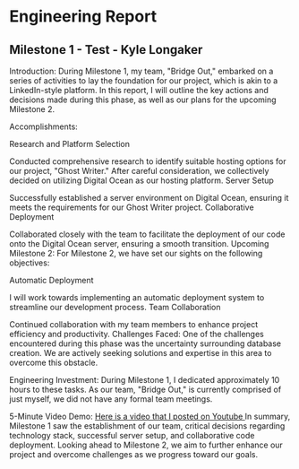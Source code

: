 # Engineering Report

## Milestone 1 - Test - Kyle Longaker

Introduction:
During Milestone 1, my team, "Bridge Out," embarked on a series of activities to lay the foundation for our project, which is akin to a LinkedIn-style platform. In this report, I will outline the key actions and decisions made during this phase, as well as our plans for the upcoming Milestone 2.

Accomplishments:

Research and Platform Selection

Conducted comprehensive research to identify suitable hosting options for our project, "Ghost Writer."
After careful consideration, we collectively decided on utilizing Digital Ocean as our hosting platform.
Server Setup

Successfully established a server environment on Digital Ocean, ensuring it meets the requirements for our Ghost Writer project.
Collaborative Deployment

Collaborated closely with the team to facilitate the deployment of our code onto the Digital Ocean server, ensuring a smooth transition.
Upcoming Milestone 2:
For Milestone 2, we have set our sights on the following objectives:

Automatic Deployment

I will work towards implementing an automatic deployment system to streamline our development process.
Team Collaboration

Continued collaboration with my team members to enhance project efficiency and productivity.
Challenges Faced:
One of the challenges encountered during this phase was the uncertainty surrounding database creation. We are actively seeking solutions and expertise in this area to overcome this obstacle.

Engineering Investment:
During Milestone 1, I dedicated approximately 10 hours to these tasks. As our team, "Bridge Out," is currently comprised of just myself, we did not have any formal team meetings.

5-Minute Video Demo:
[Here is a video that I posted on Youtube
](https://www.youtube.com/watch?v=djpTabod96w)
In summary, Milestone 1 saw the establishment of our team, critical decisions regarding technology stack, successful server setup, and collaborative code deployment. Looking ahead to Milestone 2, we aim to further enhance our project and overcome challenges as we progress toward our goals.

